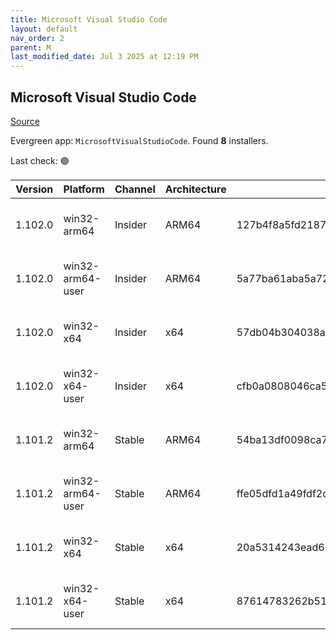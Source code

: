 ```yaml
---
title: Microsoft Visual Studio Code
layout: default
nav_order: 2
parent: M
last_modified_date: Jul 3 2025 at 12:19 PM
---
```


## Microsoft Visual Studio Code

[Source](https://code.visualstudio.com)

Evergreen app: `MicrosoftVisualStudioCode`. Found **8** installers.

Last check: 🟢

| Version | Platform         | Channel | Architecture | Sha256                                                           | URI                                                                                                                                                                                                                                                                                                              |
| ------- | ---------------- | ------- | ------------ | ---------------------------------------------------------------- | ---------------------------------------------------------------------------------------------------------------------------------------------------------------------------------------------------------------------------------------------------------------------------------------------------------------- |
| 1.102.0 | win32-arm64      | Insider | ARM64        | 127b4f8a5fd21873f98fe1daa5987ebccf4386cd60989450338ab48980029876 | [https://vscode.download.prss.microsoft.com/dbazure/download/insider/00fa27eb04ccacc24fe3eaf36371d1b326c1760c/VSCodeSetup-arm64-1.102.0-insider.exe](https://vscode.download.prss.microsoft.com/dbazure/download/insider/00fa27eb04ccacc24fe3eaf36371d1b326c1760c/VSCodeSetup-arm64-1.102.0-insider.exe)         |
| 1.102.0 | win32-arm64-user | Insider | ARM64        | 5a77ba61aba5a723ee73b47471177da040426f2898e8be123f7d71e709330b4d | [https://vscode.download.prss.microsoft.com/dbazure/download/insider/00fa27eb04ccacc24fe3eaf36371d1b326c1760c/VSCodeUserSetup-arm64-1.102.0-insider.exe](https://vscode.download.prss.microsoft.com/dbazure/download/insider/00fa27eb04ccacc24fe3eaf36371d1b326c1760c/VSCodeUserSetup-arm64-1.102.0-insider.exe) |
| 1.102.0 | win32-x64        | Insider | x64          | 57db04b304038ada4b70e366eee413953a17b11085a7bf0437cfb6e9a885ba6b | [https://vscode.download.prss.microsoft.com/dbazure/download/insider/00fa27eb04ccacc24fe3eaf36371d1b326c1760c/VSCodeSetup-x64-1.102.0-insider.exe](https://vscode.download.prss.microsoft.com/dbazure/download/insider/00fa27eb04ccacc24fe3eaf36371d1b326c1760c/VSCodeSetup-x64-1.102.0-insider.exe)             |
| 1.102.0 | win32-x64-user   | Insider | x64          | cfb0a0808046ca57959620ff4d83555b65f5871ba56573f71000814e374fbfed | [https://vscode.download.prss.microsoft.com/dbazure/download/insider/00fa27eb04ccacc24fe3eaf36371d1b326c1760c/VSCodeUserSetup-x64-1.102.0-insider.exe](https://vscode.download.prss.microsoft.com/dbazure/download/insider/00fa27eb04ccacc24fe3eaf36371d1b326c1760c/VSCodeUserSetup-x64-1.102.0-insider.exe)     |
| 1.101.2 | win32-arm64      | Stable  | ARM64        | 54ba13df0098ca71edf905439dde5e031268be21b093c36a01fca3952b6971ee | [https://vscode.download.prss.microsoft.com/dbazure/download/stable/2901c5ac6db8a986a5666c3af51ff804d05af0d4/VSCodeSetup-arm64-1.101.2.exe](https://vscode.download.prss.microsoft.com/dbazure/download/stable/2901c5ac6db8a986a5666c3af51ff804d05af0d4/VSCodeSetup-arm64-1.101.2.exe)                           |
| 1.101.2 | win32-arm64-user | Stable  | ARM64        | ffe05dfd1a49fdf2c8cce535cec2a4ffa9634e33811239a094aa8672db92908f | [https://vscode.download.prss.microsoft.com/dbazure/download/stable/2901c5ac6db8a986a5666c3af51ff804d05af0d4/VSCodeUserSetup-arm64-1.101.2.exe](https://vscode.download.prss.microsoft.com/dbazure/download/stable/2901c5ac6db8a986a5666c3af51ff804d05af0d4/VSCodeUserSetup-arm64-1.101.2.exe)                   |
| 1.101.2 | win32-x64        | Stable  | x64          | 20a5314243ead62db7d36adf93787a8c2f8f66aeef7d5348547bdb3f2239f9af | [https://vscode.download.prss.microsoft.com/dbazure/download/stable/2901c5ac6db8a986a5666c3af51ff804d05af0d4/VSCodeSetup-x64-1.101.2.exe](https://vscode.download.prss.microsoft.com/dbazure/download/stable/2901c5ac6db8a986a5666c3af51ff804d05af0d4/VSCodeSetup-x64-1.101.2.exe)                               |
| 1.101.2 | win32-x64-user   | Stable  | x64          | 87614783262b514495c29b79e257346e906591d1931e73951e8c456d84b6ec54 | [https://vscode.download.prss.microsoft.com/dbazure/download/stable/2901c5ac6db8a986a5666c3af51ff804d05af0d4/VSCodeUserSetup-x64-1.101.2.exe](https://vscode.download.prss.microsoft.com/dbazure/download/stable/2901c5ac6db8a986a5666c3af51ff804d05af0d4/VSCodeUserSetup-x64-1.101.2.exe)                       |
